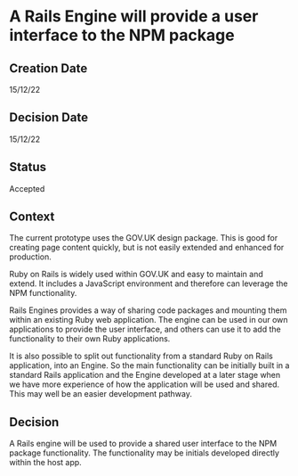 # A Rails Engine will provide a user interface to the NPM package

## Creation Date
15/12/22

## Decision Date
15/12/22

## Status
Accepted

## Context
The current prototype uses the GOV.UK design package. This is good for creating page content quickly, but is not easily extended and enhanced for production.  

Ruby on Rails is widely used within GOV.UK and easy to maintain and extend. It includes a JavaScript environment and therefore can leverage the NPM functionality.  

Rails Engines provides a way of sharing code packages and mounting them within an existing Ruby web application. The engine can be used in our own applications to provide the user interface, and others can use it to add the functionality to their own Ruby applications.  

It is also possible to split out functionality from a standard Ruby on Rails application, into an Engine. So the main functionality can be initially built in a standard Rails application and the Engine developed at a later stage when we have more experience of how the application will be used and shared. This may well be an easier development pathway.  


## Decision
A Rails engine will be used to provide a shared user interface to the NPM package functionality. The functionality may be initials developed directly within the host app.
